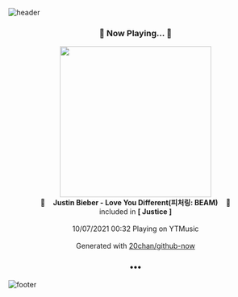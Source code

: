 ![header](https://capsule-render.vercel.app/api?type=wave&height=170&section=header&text=Hi.%20I'm%20SHIFT&fontColor=090707&fontAlignX=45&fontAlignY=65&fontSize=100)

<h3 align="center">🎵 Now Playing... 🎵</h3>
<p align="center">
  <a href="https://music.youtube.com/watch?v=5OYNbCcqV2c">
    <img width="300" src="https://lh3.googleusercontent.com/lDDamgMBjF1o8ocsdDwoRPo-zuSaHNI3aGeyMpJO_AjNE6HAPZFyJ39wh-A2ySnx2XyPECOQb1HLKn3G">
  </a>
  <br>
  🎵&nbsp&nbsp&nbsp <b>Justin Bieber - Love You Different(피처링: BEAM)</b> &nbsp&nbsp&nbsp🎵
  <br>
  included in <b>[ Justice ]</b>
  
  <br />
  <br />
  10/07/2021 00:32 Playing on YTMusic
  <br />
  <br />
  Generated with <a href="https://github.com/20chan/github-now">20chan/github-now</a>
</p>

<h3 align="center">•••</h3>

![footer](https://capsule-render.vercel.app/api?type=wave&height=150&section=footer)

